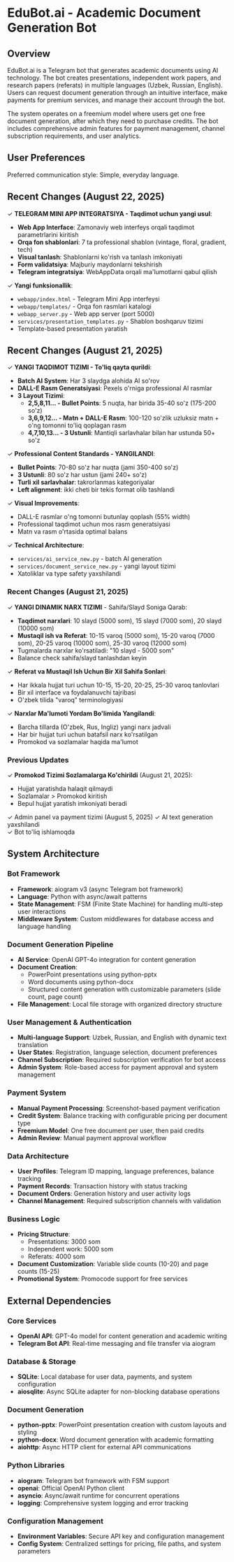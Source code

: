 # EduBot.ai - Academic Document Generation Bot

## Overview

EduBot.ai is a Telegram bot that generates academic documents using AI technology. The bot creates presentations, independent work papers, and research papers (referats) in multiple languages (Uzbek, Russian, English). Users can request document generation through an intuitive interface, make payments for premium services, and manage their account through the bot.

The system operates on a freemium model where users get one free document generation, after which they need to purchase credits. The bot includes comprehensive admin features for payment management, channel subscription requirements, and user analytics.

## User Preferences

Preferred communication style: Simple, everyday language.

## Recent Changes (August 22, 2025)

✓ **TELEGRAM MINI APP INTEGRATSIYA - Taqdimot uchun yangi usul**:
  - **Web App Interface**: Zamonaviy web interfeys orqali taqdimot parametrlarini kiritish
  - **Orqa fon shablonlari**: 7 ta professional shablon (vintage, floral, gradient, tech)
  - **Visual tanlash**: Shablonlarni ko'rish va tanlash imkoniyati
  - **Form validatsiya**: Majburiy maydonlarni tekshirish
  - **Telegram integratsiya**: WebAppData orqali ma'lumotlarni qabul qilish

✓ **Yangi funksionallik**:
  - `webapp/index.html` - Telegram Mini App interfeysi
  - `webapp/templates/` - Orqa fon rasmlari katalogi
  - `webapp_server.py` - Web app server (port 5000)
  - `services/presentation_templates.py` - Shablon boshqaruv tizimi
  - Template-based presentation yaratish

## Recent Changes (August 21, 2025)

✓ **YANGI TAQDIMOT TIZIMI - To'liq qayta qurildi**:
  - **Batch AI System**: Har 3 slaydga alohida AI so'rov
  - **DALL-E Rasm Generatsiyasi**: Pexels o'rniga professional AI rasmlar
  - **3 Layout Tizimi**:
    - **2,5,8,11... - Bullet Points**: 5 nuqta, har birida 35-40 so'z (175-200 so'z)
    - **3,6,9,12... - Matn + DALL-E Rasm**: 100-120 so'zlik uzluksiz matn + o'ng tomonni to'liq qoplagan rasm
    - **4,7,10,13... - 3 Ustunli**: Mantiqli sarlavhalar bilan har ustunda 50+ so'z

✓ **Professional Content Standards - YANGILANDI**:
  - **Bullet Points**: 70-80 so'z har nuqta (jami 350-400 so'z)
  - **3 Ustunli**: 80 so'z har ustun (jami 240+ so'z)
  - **Turli xil sarlavhalar**: takrorlanmas kategoriyalar
  - **Left alignment**: ikki cheti bir tekis format olib tashlandi

✓ **Visual Improvements**:
  - DALL-E rasmlar o'ng tomonni butunlay qoplash (55% width)
  - Professional taqdimot uchun mos rasm generatsiyasi
  - Matn va rasm o'rtasida optimal balans

✓ **Technical Architecture**:
  - `services/ai_service_new.py` - batch AI generation
  - `services/document_service_new.py` - yangi layout tizimi
  - Xatoliklar va type safety yaxshilandi

### Recent Changes (August 21, 2025)

✓ **YANGI DINAMIK NARX TIZIMI** - Sahifa/Slayd Soniga Qarab:
  - **Taqdimot narxlari**: 10 slayd (5000 som), 15 slayd (7000 som), 20 slayd (10000 som)
  - **Mustaqil ish va Referat**: 10-15 varoq (5000 som), 15-20 varoq (7000 som), 20-25 varoq (10000 som), 25-30 varoq (12000 som)
  - Tugmalarda narxlar ko'rsatiladi: "10 slayd - 5000 som"
  - Balance check sahifa/slayd tanlashdan keyin

✓ **Referat va Mustaqil Ish Uchun Bir Xil Sahifa Sonlari**:
  - Har ikkala hujjat turi uchun 10-15, 15-20, 20-25, 25-30 varoq tanlovlari
  - Bir xil interface va foydalanuvchi tajribasi
  - O'zbek tilida "varoq" terminologiyasi

✓ **Narxlar Ma'lumoti Yordam Bo'limida Yangilandi**:
  - Barcha tillarda (O'zbek, Rus, Ingliz) yangi narx jadvali
  - Har bir hujjat turi uchun batafsil narx ko'rsatilgan
  - Promokod va sozlamalar haqida ma'lumot

### Previous Updates
✓ **Promokod Tizimi Sozlamalarga Ko'chirildi** (August 21, 2025):
  - Hujjat yaratishda halaqit qilmaydi
  - Sozlamalar > Promokod kiritish
  - Bepul hujjat yaratish imkoniyati beradi
  
✓ Admin panel va payment tizimi (August 5, 2025)
✓ AI text generation yaxshilandi  
✓ Bot to'liq ishlamoqda

## System Architecture

### Bot Framework
- **Framework**: aiogram v3 (async Telegram bot framework)
- **Language**: Python with async/await patterns
- **State Management**: FSM (Finite State Machine) for handling multi-step user interactions
- **Middleware System**: Custom middlewares for database access and language handling

### Document Generation Pipeline
- **AI Service**: OpenAI GPT-4o integration for content generation
- **Document Creation**: 
  - PowerPoint presentations using python-pptx
  - Word documents using python-docx
  - Structured content generation with customizable parameters (slide count, page count)
- **File Management**: Local file storage with organized directory structure

### User Management & Authentication
- **Multi-language Support**: Uzbek, Russian, and English with dynamic text translation
- **User States**: Registration, language selection, document preferences
- **Channel Subscription**: Required subscription verification for bot access
- **Admin System**: Role-based access for payment approval and system management

### Payment System
- **Manual Payment Processing**: Screenshot-based payment verification
- **Credit System**: Balance tracking with configurable pricing per document type
- **Freemium Model**: One free document per user, then paid credits
- **Admin Review**: Manual payment approval workflow

### Data Architecture
- **User Profiles**: Telegram ID mapping, language preferences, balance tracking
- **Payment Records**: Transaction history with status tracking
- **Document Orders**: Generation history and user activity logs
- **Channel Management**: Required subscription channels with validation

### Business Logic
- **Pricing Structure**: 
  - Presentations: 3000 som
  - Independent work: 5000 som
  - Referats: 4000 som
- **Document Customization**: Variable slide counts (10-20) and page counts (15-25)
- **Promotional System**: Promocode support for free services

## External Dependencies

### Core Services
- **OpenAI API**: GPT-4o model for content generation and academic writing
- **Telegram Bot API**: Real-time messaging and file transfer via aiogram

### Database & Storage
- **SQLite**: Local database for user data, payments, and system configuration
- **aiosqlite**: Async SQLite adapter for non-blocking database operations

### Document Generation
- **python-pptx**: PowerPoint presentation creation with custom layouts and styling
- **python-docx**: Word document generation with academic formatting
- **aiohttp**: Async HTTP client for external API communications

### Python Libraries
- **aiogram**: Telegram bot framework with FSM support
- **openai**: Official OpenAI Python client
- **asyncio**: Async/await runtime for concurrent operations
- **logging**: Comprehensive system logging and error tracking

### Configuration Management
- **Environment Variables**: Secure API key and configuration management
- **Config System**: Centralized settings for pricing, file paths, and system parameters